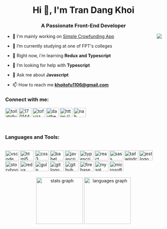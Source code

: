 <h1 align="center">Hi 👋, I'm Tran Dang Khoi</h1>
<h3 align="center">A Passionate Front-End Developer</h3>
<img align="right" src="https://media2.giphy.com/media/qgQUggAC3Pfv687qPC/giphy.gif?cid=790b76112fb8821115505929997e5d4003e9f9b4d9859ae2&rid=giphy.gif&ct=g" alt"Coding">

- 💜 I'm mainly working on [Simple Crowfunding App](https://github.com/TranDangKhoi/simple-crowfunding-app)

- 🔭 I’m currently studying at one of FPT's colleges

- 🌱 Right now, i'm learning **Redux and Typescript**

- 🤝 I’m looking for help with **Typescript**

- 💬 Ask me about **Javascript**

- 📫 How to reach me **khoitofu1106@gmail.com**

<h3 align="left">Connect with me:</h3>
<p align="left">
<a href="https://codepen.io/toilatofuz" target="blank"><img align="center" src="https://raw.githubusercontent.com/rahuldkjain/github-profile-readme-generator/master/src/images/icons/Social/codepen.svg" alt="toilatofuz" height="30" width="40" /></a>
<a href="https://stackoverflow.com/users/17014478" target="blank"><img align="center" src="https://raw.githubusercontent.com/rahuldkjain/github-profile-readme-generator/master/src/images/icons/Social/stack-overflow.svg" alt="17014478" height="30" width="40" /></a>
<a href="https://fb.com/tofuzz" target="blank"><img align="center" src="https://raw.githubusercontent.com/rahuldkjain/github-profile-readme-generator/master/src/images/icons/Social/facebook.svg" alt="tofuzz" height="30" width="40" /></a>
<a href="https://instagram.com/dautheproducer" target="blank"><img align="center" src="https://raw.githubusercontent.com/rahuldkjain/github-profile-readme-generator/master/src/images/icons/Social/instagram.svg" alt="dautheproducer" height="30" width="40" /></a>
<a href="https://www.youtube.com/channel/UCp-q9TY_EeIcjbeoceOWB2g" target="blank"><img align="center" src="https://raw.githubusercontent.com/rahuldkjain/github-profile-readme-generator/master/src/images/icons/Social/youtube.svg" alt="https://www.youtube.com/channel/ucp-q9ty_eeicjbeoceowb2g" height="30" width="40" /></a>
<a href="https://discord.gg/nah nah" target="blank"><img align="center" src="https://raw.githubusercontent.com/rahuldkjain/github-profile-readme-generator/master/src/images/icons/Social/discord.svg" alt="nah nah" height="30" width="40" /></a>
</p>
<br>
<h3 align="left">Languages and Tools:</h3>
<br clear="both">
<div align="left">
  <img src="https://cdn.jsdelivr.net/gh/devicons/devicon/icons/vscode/vscode-original.svg" height="32" width="44" alt="vscode logo"  />
  <img src="https://cdn.jsdelivr.net/gh/devicons/devicon/icons/html5/html5-original.svg" height="32" width="44" alt="html5 logo"  />
  <img src="https://cdn.jsdelivr.net/gh/devicons/devicon/icons/css3/css3-original.svg" height="32" width="44" alt="css3 logo"  />
  <img src="https://cdn.jsdelivr.net/gh/devicons/devicon/icons/babel/babel-original.svg" height="32" width="44" alt="babel logo"  />
  <img src="https://cdn.jsdelivr.net/gh/devicons/devicon/icons/javascript/javascript-original.svg" height="32" width="44" alt="javascript logo"  />
  <img src="https://cdn.jsdelivr.net/gh/devicons/devicon/icons/typescript/typescript-original.svg" height="32" width="44" alt="typescript logo"  />
  <img src="https://cdn.jsdelivr.net/gh/devicons/devicon/icons/react/react-original.svg" height="32" width="44" alt="react logo"  />
  <img src="https://cdn.jsdelivr.net/gh/devicons/devicon/icons/sass/sass-original.svg" height="32" width="44" alt="sass logo"  />
  <img src="https://cdn.jsdelivr.net/gh/devicons/devicon/icons/tailwindcss/tailwindcss-original-wordmark.svg" height="32" width="44" alt="tailwindcss logo"  />
  <img src="https://cdn.jsdelivr.net/gh/devicons/devicon/icons/jest/jest-plain.svg" height="32" width="44" alt="jest logo"  />
  <img src="https://cdn.jsdelivr.net/gh/devicons/devicon/icons/storybook/storybook-original.svg" height="32" width="44" alt="storybook logo"  />
  <img src="https://cdn.jsdelivr.net/gh/devicons/devicon/icons/redux/redux-original.svg" height="32" width="44" alt="redux logo"  />
  <img src="https://cdn.jsdelivr.net/gh/devicons/devicon/icons/gulp/gulp-plain.svg" height="32" width="44" alt="gulp logo"  />
  <img src="https://cdn.jsdelivr.net/gh/devicons/devicon/icons/git/git-original.svg" height="32" width="44" alt="git logo"  />
  <img src="https://cdn.jsdelivr.net/gh/devicons/devicon/icons/github/github-original.svg" height="32" width="44" alt="github logo"  />
  <img src="https://cdn.jsdelivr.net/gh/devicons/devicon/icons/firebase/firebase-plain.svg" height="32" width="44" alt="firebase logo"  />
  <img src="https://cdn.jsdelivr.net/gh/devicons/devicon/icons/mysql/mysql-original.svg" height="32" width="44" alt="mysql logo"  />
  <img src="https://cdn.jsdelivr.net/gh/devicons/devicon/icons/microsoftsqlserver/microsoftsqlserver-plain.svg" height="32" width="44" alt="microsoftsqlserver logo"  />
</div>

<br clear="both">
<div align="center">
  <img src="https://github-readme-stats.vercel.app/api?hide_title=false&hide_rank=false&show_icons=true&include_all_commits=true&count_private=true&disable_animations=false&theme=dracula&locale=en&hide_border=false&username=TranDangKhoi" height="150" alt="stats graph"  />
  <img src="https://github-readme-stats.vercel.app/api/top-langs?locale=en&hide_title=false&layout=compact&card_width=320&langs_count=5&theme=dracula&hide_border=false&username=TranDangKhoi" height="150" alt="languages graph"  />
</div>
